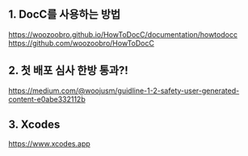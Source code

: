 ## 1. DocC를 사용하는 방법
https://woozoobro.github.io/HowToDocC/documentation/howtodocc
https://github.com/woozoobro/HowToDocC

## 2. 첫 배포 심사 한방 통과?!
https://medium.com/@woojusm/guidline-1-2-safety-user-generated-content-e0abe332112b

## 3. Xcodes
https://www.xcodes.app
